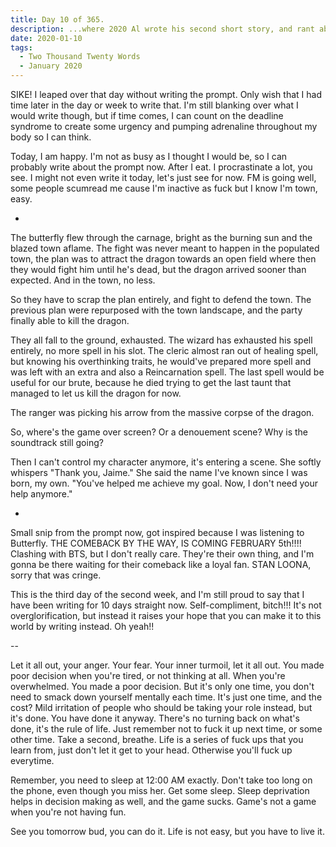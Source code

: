 ```yaml
---
title: Day 10 of 365.
description: ...where 2020 Al wrote his second short story, and rant about LOONA.
date: 2020-01-10
tags:
  - Two Thousand Twenty Words
  - January 2020
---
```


SIKE! I leaped over that day without writing the prompt. Only wish that I had time later in the day or week to write that. I'm still blanking over what I would write though, but if time comes, I can count on the deadline syndrome to create some urgency and pumping adrenaline throughout my body so I can think.

Today, I am happy. I'm not as busy as I thought I would be, so I can probably write about the prompt now. After I eat. I procrastinate a lot, you see. I might not even write it today, let's just see for now. FM is going well, some people scumread me cause I'm inactive as fuck but I know I'm town, easy.

-

The butterfly flew through the carnage, bright as the burning sun and the blazed town aflame. The fight was never meant to happen in the populated town, the plan was to attract the dragon towards an open field where then they would fight him until he's dead, but the dragon arrived sooner than expected. And in the town, no less.

So they have to scrap the plan entirely, and fight to defend the town. The previous plan were repurposed with the town landscape, and the party finally able to kill the dragon.

They all fall to the ground, exhausted. The wizard has exhausted his spell entirely, no more spell in his slot. The cleric almost ran out of healing spell, but knowing his overthinking traits, he would've prepared more spell and was left with an extra and also a Reincarnation spell. The last spell would be useful for our brute, because he died trying to get the last taunt that managed to let us kill the dragon for now. 

The ranger was picking his arrow from the massive corpse of the dragon.

So, where's the game over screen? Or a denouement scene? Why is the soundtrack still going?

Then I can't control my character anymore, it's entering a scene. She softly whispers "Thank you, Jaime." She said the name I've known since I was born, my own. "You've helped me achieve my goal. Now, I don't need your help anymore."


-

Small snip from the prompt now, got inspired because I was listening to Butterfly. THE COMEBACK BY THE WAY, IS COMING FEBRUARY 5th!!!! Clashing with BTS, but I don't really care. They're their own thing, and I'm gonna be there waiting for their comeback like a loyal fan. STAN LOONA, sorry that was cringe.

This is the third day of the second week, and I'm still proud to say that I have been writing for 10 days straight now. Self-compliment, bitch!!! It's not overglorification, but instead it raises your hope that you can make it to this world by writing instead. Oh yeah!!


--

Let it all out, your anger. Your fear. Your inner turmoil, let it all out. You made poor decision when you're tired, or not thinking at all. When you're overwhelmed. You made a poor decision. But it's only one time, you don't need to smack down yourself mentally each time. It's just one time, and the cost? Mild irritation of people who should be taking your role instead, but it's done. You have done it anyway. There's no turning back on what's done, it's the rule of life. Just remember not to fuck it up next time, or some other time. Take a second, breathe. Life is a series of fuck ups that you learn from, just don't let it get to your head. Otherwise you'll fuck up everytime. 

Remember, you need to sleep at 12:00 AM exactly. Don't take too long on the phone, even though you miss her. Get some sleep. Sleep deprivation helps in decision making as well, and the game sucks. Game's not a game when you're not having fun.

See you tomorrow bud, you can do it. Life is not easy, but you have to live it.

